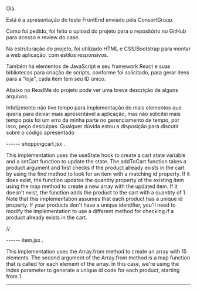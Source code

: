 Olá.

Está é a apresentação do teste FrontEnd enviado pela ConsortGroup.

Como foi pedido, foi feito o upload do projeto para o repositório no GitHub para acesso e review do case.

Na estruturação do projeto, foi utilizado HTML e CSS/Bootstrap para montar a web aplicação, com estilos responsivos. 

Também há elementos de JavaScript e seu framework React e suas bibliotecas para criação de scripts, conforme foi solicitado, para gerar itens para a "loja", cada item tem seu ID único. 

Abaixo no ReadMe do projeto pode ver uma breve descrição de alguns arquivos. 

Infelizmente não tive tempo para implementação de mais elementos que queria para deixar mais apresentável a aplicação, mas não solicitei mais tempo pois foi um erro da minha parte no gerenciamento de tempo, por isso, peço desculpas. Qualquer dúvida estou a disposição para discutir sobre o código apresentado

------ shoppingcart.jsx
.

This implementation uses the useState hook to create a cart state variable and a setCart function to update the state. The addToCart function takes a product argument and first checks if the product already exists in the cart by using the find method to look for an item with a matching id property. If it does exist, the function updates the quantity property of the existing item using the map method to create a new array with the updated item. If it doesn't exist, the function adds the product to the cart with a quantity of 1. Note that this implementation assumes that each product has a unique id property. If your products don't have a unique identifier, you'll need to modify the implementation to use a different method for checking if a product already exists in the cart.

//

------ item.jsx
.

This implementation uses the Array.from method to create an array with 15 elements. The second argument of the Array.from method is a map function that is called for each element of the array. In this case, we're using the index parameter to generate a unique id code for each product, starting from 1.
______________________________________________